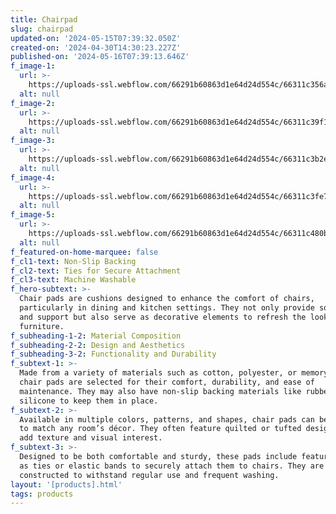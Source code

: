 ```yaml
---
title: Chairpad
slug: chairpad
updated-on: '2024-05-15T07:39:32.050Z'
created-on: '2024-04-30T14:30:23.227Z'
published-on: '2024-05-16T07:39:13.646Z'
f_image-1:
  url: >-
    https://uploads-ssl.webflow.com/66291b60863d1e64d24d554c/66311c356a83f63bd7884df2_71%2BFctiNMdS._AC_UF894%2C1000_QL80_.jpg
  alt: null
f_image-2:
  url: >-
    https://uploads-ssl.webflow.com/66291b60863d1e64d24d554c/66311c39f1fcc25d49b8707c_2112951001-1.jpg
  alt: null
f_image-3:
  url: >-
    https://uploads-ssl.webflow.com/66291b60863d1e64d24d554c/66311c3b2e32cbd7dcf6b428_images%20(1).jpeg
  alt: null
f_image-4:
  url: >-
    https://uploads-ssl.webflow.com/66291b60863d1e64d24d554c/66311c3fe761a62aab7bca1b_images%20(2).jpeg
  alt: null
f_image-5:
  url: >-
    https://uploads-ssl.webflow.com/66291b60863d1e64d24d554c/66311c480b687a3a2e1b77b8_images.jpeg
  alt: null
f_featured-on-home-marquee: false
f_cl1-text: Non-Slip Backing
f_cl2-text: Ties for Secure Attachment
f_cl3-text: Machine Washable
f_hero-subtext: >-
  Chair pads are cushions designed to enhance the comfort of chairs,
  particularly in dining and kitchen settings. They not only provide softness
  and support but also serve as decorative elements to refresh the look of
  furniture.
f_subheading-1-2: Material Composition
f_subheading-2-2: Design and Aesthetics
f_subheading-3-2: Functionality and Durability
f_subtext-1: >-
  Made from a variety of materials such as cotton, polyester, or memory foam,
  chair pads are selected for their comfort, durability, and ease of
  maintenance. They may also have non-slip backing materials like rubber or
  silicone to keep them in place.
f_subtext-2: >-
  Available in multiple colors, patterns, and shapes, chair pads can be tailored
  to match any room’s décor. They often feature quilted or tufted designs that
  add texture and visual interest.
f_subtext-3: >-
  Designed to be both comfortable and sturdy, these pads include features such
  as ties or elastic bands to securely attach them to chairs. They are
  constructed to withstand regular use and frequent washing.
layout: '[products].html'
tags: products
---
```



